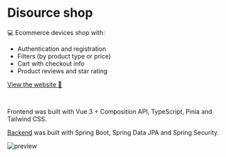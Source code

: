 # Disource shop

 :computer: Ecommerce devices shop with:
- Authentication and registration
- Filters (by product type or price)
- Cart with checkout info
- Product reviews and star rating

[View the website :eyes:](https://disource.netlify.app/)

⠀

Frontend was built with Vue 3 + Composition API, TypeScript, Pinia and Tailwind CSS.


[Backend](https://github.com/crucials/disource-shop-api) was built with Spring Boot, Spring Data JPA and Spring Security.

![preview](https://user-images.githubusercontent.com/83793845/211984046-fe349f32-e37c-409d-bd6b-a4d9030f25bb.png)
